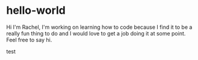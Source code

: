 # hello-world

<p>Hi I'm Rachel, I'm working on learning how to code because I find it to be a really fun thing to do and I would love to get a job doing it at some point.
Feel free to say hi.</p>
test
